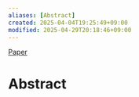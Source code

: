 ```yaml
---
aliases: [Abstract]
created: 2025-04-04T19:25:49+09:00
modified: 2025-04-29T20:18:46+09:00
---
```


[Paper](https://drops.dagstuhl.de/storage/01oasics/oasics-vol058_iclp2017/OASIcs.ICLP.2017.10/OASIcs.ICLP.2017.10.pdf)
# Abstract

# 